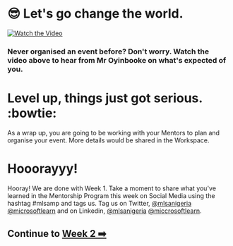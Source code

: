 # :sunglasses: Let's go change the world.

[![Watch the Video](https://i.ytimg.com/vi/0Q1GdUAlIxw/maxresdefault.jpg?sqp=-oaymwEmCIAKENAF8quKqQMa8AEB-AH-CYAC0AWKAgwIABABGGUgZShlMA8=&rs=AOn4CLBXIbR6HZl6pfS4JDtEvk1Hb9ohVQ)](https://www.youtube.com/watch?v=0Q1GdUAlIxw)

<h3> Never organised an event before? Don't worry. Watch the video above to hear from Mr Oyinbooke on what's expected of you. <h3>

# Level up, things just got serious. :bowtie:

As a wrap up, you are going to be working with your Mentors to plan and organise your event. More details would be shared in the Workspace. 

# Hooorayyy!

Hooray! We are done with Week 1. Take a moment to share what you've learned in the Mentorship Program this week on Social Media using the hashtag #mlsamp  and tags us.  Tag us on Twitter, [@mlsanigeria](https://twitter.com/mlsanigeria) [@microsoftlearn](https://twitter.com/microsoftlearn) and on Linkedin, [@mlsanigeria](https://www.linkedin.com/company/microsoft-learn-student-ambassadors/) [@miccrosoftlearn](https://www.linkedin.com/company/microsoftlearn/). 

## Continue to [Week 2 :arrow_right:](../Week_2/0_welcome_to_week2.md)
  